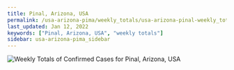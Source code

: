 ```yaml
---
title: Pinal, Arizona, USA
permalink: /usa-arizona-pima/weekly_totals/usa-arizona-pinal-weekly_totals.html
last_updated: Jan 12, 2022
keywords: ["Pinal, Arizona, USA", "weekly totals"]
sidebar: usa-arizona-pima_sidebar
---
```


![Weekly Totals of Confirmed Cases for Pinal, Arizona, USA](/covid_tracker/images/graphs/usa-arizona-pinal-weekly_totals_graph.png)
